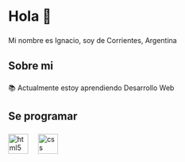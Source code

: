 <h1 align="left">Hola 👋</h1>

###

<p align="left">Mi nombre es Ignacio, soy de Corrientes, Argentina</p>

###

<h2 align="left">Sobre mi</h2>

###

<p align="left">📚 Actualmente estoy aprendiendo Desarrollo Web</p>

###

<h2 align="left">Se programar</h2>

###

<div align="left">
  <img src="https://cdn.jsdelivr.net/gh/devicons/devicon/icons/html5/html5-original.svg" height="40" alt="html5 logo"  />
  <img width="12" />
  <img src="https://cdn.jsdelivr.net/gh/devicons/devicon/icons/css3/css3-original.svg" height="40" alt="css logo"  />
</div>

###

